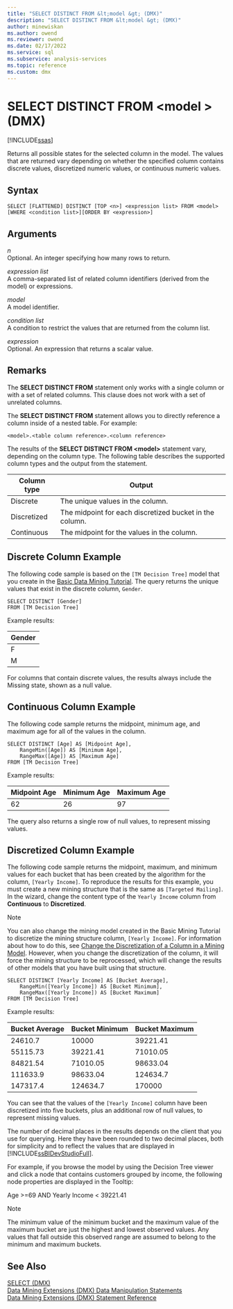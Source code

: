 ```yaml
---
title: "SELECT DISTINCT FROM &lt;model &gt; (DMX)"
description: "SELECT DISTINCT FROM &lt;model &gt; (DMX)"
author: minewiskan
ms.author: owend
ms.reviewer: owend
ms.date: 02/17/2022
ms.service: sql
ms.subservice: analysis-services
ms.topic: reference
ms.custom: dmx
---
```

# SELECT DISTINCT FROM &lt;model &gt; (DMX)
[!INCLUDE[ssas](../includes/applies-to-version/ssas.md)]

  Returns all possible states for the selected column in the model. The values that are returned vary depending on whether the specified column contains discrete values, discretized numeric values, or continuous numeric values.  
  
## Syntax  
  
```  
SELECT [FLATTENED] DISTINCT [TOP <n>] <expression list> FROM <model>   
[WHERE <condition list>][ORDER BY <expression>]  
```  
  
## Arguments  
 *n*  
 Optional. An integer specifying how many rows to return.  
  
 *expression list*  
 A comma-separated list of related column identifiers (derived from the model) or expressions.  
  
 *model*  
 A model identifier.  
  
 *condition list*  
 A condition to restrict the values that are returned from the column list.  
  
 *expression*  
 Optional. An expression that returns a scalar value.  
  
## Remarks  
 The **SELECT DISTINCT FROM** statement only works with a single column or with a set of related columns. This clause does not work with a set of unrelated columns.  
  
 The **SELECT DISTINCT FROM** statement allows you to directly reference a column inside of a nested table. For example:  
  
```  
<model>.<table column reference>.<column reference>  
```  
  
 The results of the **SELECT DISTINCT FROM \<model>** statement vary, depending on the column type. The following table describes the supported column types and the output from the statement.  
  
|Column type|Output|  
|-----------------|------------|  
|Discrete|The unique values in the column.|  
|Discretized|The midpoint for each discretized bucket in the column.|  
|Continuous|The midpoint for the values in the column.|  
  
## Discrete Column Example  
 The following code sample is based on the `[TM Decision Tree]` model that you create in the [Basic Data Mining Tutorial](/previous-versions/sql/sql-server-2016/ms167167(v=sql.130)). The query returns the unique values that exist in the discrete column, `Gender`.  
  
```  
SELECT DISTINCT [Gender]  
FROM [TM Decision Tree]  
```  
  
 Example results:  
  
|Gender|  
|------------|  
|F|  
|M|  
  
 For columns that contain discrete values, the results always include the Missing state, shown as a null value.  
  
## Continuous Column Example  
 The following code sample returns the midpoint, minimum age, and maximum age for all of the values in the column.  
  
```  
SELECT DISTINCT [Age] AS [Midpoint Age],   
    RangeMin([Age]) AS [Minimum Age],   
    RangeMax([Age]) AS [Maximum Age]  
FROM [TM Decision Tree]  
```  
  
 Example results:  
  
|Midpoint Age|Minimum Age|Maximum Age|  
|------------------|-----------------|-----------------|  
|62|26|97|  
  
 The query also returns a single row of null values, to represent missing values.  
  
## Discretized Column Example  
 The following code sample returns the midpoint, maximum, and minimum values for each bucket that has been created by the algorithm for the column, `[Yearly Income]`. To reproduce the results for this example, you must create a new mining structure that is the same as `[Targeted Mailing]`. In the wizard, change the content type of the `Yearly Income` column from **Continuous** to **Discretized**.  
  
> [!NOTE]  
>  You can also change the mining model created in the Basic Mining Tutorial to discretize the mining structure column, `[Yearly Income]`. For information about how to do this, see [Change the Discretization of a Column in a Mining Model](/analysis-services/data-mining/change-the-discretization-of-a-column-in-a-mining-model). However, when you change the discretization of the column, it will force the mining structure to be reprocessed, which will change the results of other models that you have built using that structure.  
  
```  
SELECT DISTINCT [Yearly Income] AS [Bucket Average],   
    RangeMin([Yearly Income]) AS [Bucket Minimum],   
    RangeMax([Yearly Income]) AS [Bucket Maximum]  
FROM [TM Decision Tree]  
```  
  
 Example results:  
  
|Bucket Average|Bucket Minimum|Bucket Maximum|  
|--------------------|--------------------|--------------------|  
|24610.7|10000|39221.41|  
|55115.73|39221.41|71010.05|  
|84821.54|71010.05|98633.04|  
|111633.9|98633.04|124634.7|  
|147317.4|124634.7|170000|  
  
 You can see that the values of the `[Yearly Income]` column have been discretized into five buckets, plus an additional row of null values, to represent missing values.  
  
 The number of decimal places in the results depends on the client that you use for querying. Here they have been rounded to two decimal places, both for simplicity and to reflect the values that are displayed in [!INCLUDE[ssBIDevStudioFull](../includes/ssbidevstudiofull-md.md)].  
  
 For example, if you browse the model by using the Decision Tree viewer and click a node that contains customers grouped by income, the following node properties are displayed in the Tooltip:  
  
 Age >=69 AND Yearly Income < 39221.41  
  
> [!NOTE]  
>  The minimum value of the minimum bucket and the maximum value of the maximum bucket are just the highest and lowest observed values. Any values that fall outside this observed range are assumed to belong to the minimum and maximum buckets.  
  
## See Also  
 [SELECT &#40;DMX&#41;](../dmx/select-dmx.md)   
 [Data Mining Extensions &#40;DMX&#41; Data Manipulation Statements](../dmx/dmx-statements-data-manipulation.md)   
 [Data Mining Extensions &#40;DMX&#41; Statement Reference](../dmx/data-mining-extensions-dmx-statements.md)  
  
